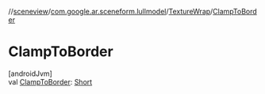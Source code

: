 //[sceneview](../../../index.md)/[com.google.ar.sceneform.lullmodel](../index.md)/[TextureWrap](index.md)/[ClampToBorder](-clamp-to-border.md)

# ClampToBorder

[androidJvm]\
val [ClampToBorder](-clamp-to-border.md): [Short](https://kotlinlang.org/api/latest/jvm/stdlib/kotlin/-short/index.html)
